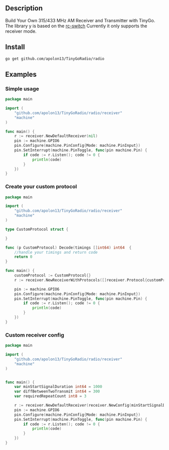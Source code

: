 ## Description

Build Your Own 315/433 MHz AM Receiver and Transmitter with TinyGo.
The library y is based on the [rс-switch](https://github.com/sui77/rc-switch)
Currently it only supports the receiver mode.

## Install

```sh
go get github.com/apolon13/TinyGoRadio/radio
```

## Examples

### Simple usage
```go
package main

import (
	"github.com/apolon13/TinyGoRadio/radio/receiver"
	"machine"
)

func main() {
	r := receiver.NewDefaultReceiver(nil)
	pin := machine.GPIO6
	pin.Configure(machine.PinConfig{Mode: machine.PinInput})
	pin.SetInterrupt(machine.PinToggle, func(pin machine.Pin) {
		if code := r.Listen(); code != 0 {
			println(code)
		}
	})
}
```

### Create your custom protocol
```go
package main

import (
	"github.com/apolon13/TinyGoRadio/radio/receiver"
	"machine"
)

type CustomProtocol struct {

}

func (p CustomProtocol) Decode(timings []int64) int64  {
	//handle your timings and return code
	return 0
}

func main() {
	customProtocol := CustomProtocol{}
	r := receiver.NewReceiverWithProtocols([]receiver.Protocol{customProtocol}, nil)

	pin := machine.GPIO6
	pin.Configure(machine.PinConfig{Mode: machine.PinInput})
	pin.SetInterrupt(machine.PinToggle, func(pin machine.Pin) {
		if code := r.Listen(); code != 0 {
			println(code)
		}
	})
}
```

### Custom receiver config
```go
package main

import (
	"github.com/apolon13/TinyGoRadio/radio/receiver"
	"machine"
)


func main() {
	var minStartSignalDuration int64 = 1000
	var diffBetweenTwoTransmit int64 = 300
	var requiredRepeatCount int8 = 3

	r := receiver.NewDefaultReceiver(receiver.NewConfig(minStartSignalDuration, diffBetweenTwoTransmit, requiredRepeatCount))
	pin := machine.GPIO6
	pin.Configure(machine.PinConfig{Mode: machine.PinInput})
	pin.SetInterrupt(machine.PinToggle, func(pin machine.Pin) {
		if code := r.Listen(); code != 0 {
			println(code)
		}
	})
}
```